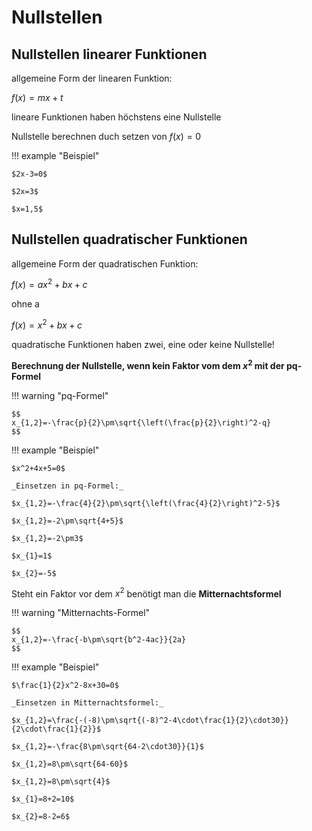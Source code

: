 # Nullstellen

## Nullstellen linearer Funktionen

allgemeine Form der linearen Funktion:

$f(x)=mx+t$

lineare Funktionen haben höchstens eine Nullstelle

Nullstelle berechnen duch setzen von $f(x)=0$

!!! example "Beispiel"

    $2x-3=0$
     
    $2x=3$
    
    $x=1,5$


## Nullstellen quadratischer Funktionen

allgemeine Form der quadratischen Funktion:

$f(x)=ax^2+bx+c$

ohne a

$f(x)= x^2+bx+c$

quadratische Funktionen haben zwei, eine oder keine Nullstelle!

__Berechnung der Nullstelle, wenn kein Faktor vom dem $x^2$ mit der pq-Formel__

!!! warning "pq-Formel"

    $$
    x_{1,2}=-\frac{p}{2}\pm\sqrt{\left(\frac{p}{2}\right)^2-q}
    $$

!!! example "Beispiel"

    $x^2+4x+5=0$
    
    _Einsetzen in pq-Formel:_
    
    $x_{1,2}=-\frac{4}{2}\pm\sqrt{\left(\frac{4}{2}\right)^2-5}$
    
    $x_{1,2}=-2\pm\sqrt{4+5}$
    
    $x_{1,2}=-2\pm3$
    
    $x_{1}=1$
    
    $x_{2}=-5$

Steht ein Faktor vor dem $x^2$ benötigt man die __Mitternachtsformel__

!!! warning "Mitternachts-Formel"

    $$
    x_{1,2}=-\frac{-b\pm\sqrt{b^2-4ac}}{2a}
    $$


!!! example "Beispiel"

    $\frac{1}{2}x^2-8x+30=0$
    
    _Einsetzen in Mitternachtsformel:_
    
    $x_{1,2}=\frac{-(-8)\pm\sqrt{(-8)^2-4\cdot\frac{1}{2}\cdot30}}{2\cdot\frac{1}{2}}$
    
    $x_{1,2}=-\frac{8\pm\sqrt{64-2\cdot30}}{1}$
    
    $x_{1,2}=8\pm\sqrt{64-60}$
    
    $x_{1,2}=8\pm\sqrt{4}$
    
    $x_{1}=8+2=10$

    $x_{2}=8-2=6$
